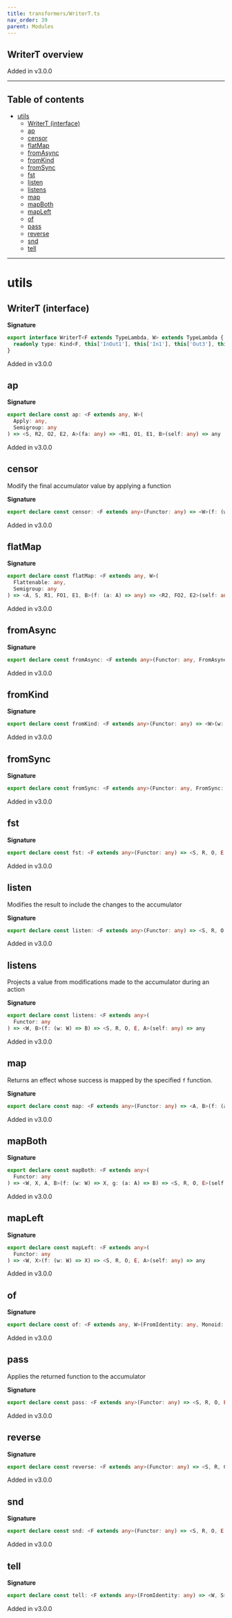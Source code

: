 ```yaml
---
title: transformers/WriterT.ts
nav_order: 39
parent: Modules
---
```


## WriterT overview

Added in v3.0.0

---

<h2 class="text-delta">Table of contents</h2>

- [utils](#utils)
  - [WriterT (interface)](#writert-interface)
  - [ap](#ap)
  - [censor](#censor)
  - [flatMap](#flatmap)
  - [fromAsync](#fromasync)
  - [fromKind](#fromkind)
  - [fromSync](#fromsync)
  - [fst](#fst)
  - [listen](#listen)
  - [listens](#listens)
  - [map](#map)
  - [mapBoth](#mapboth)
  - [mapLeft](#mapleft)
  - [of](#of)
  - [pass](#pass)
  - [reverse](#reverse)
  - [snd](#snd)
  - [tell](#tell)

---

# utils

## WriterT (interface)

**Signature**

```ts
export interface WriterT<F extends TypeLambda, W> extends TypeLambda {
  readonly type: Kind<F, this['InOut1'], this['In1'], this['Out3'], this['Out2'], Writer<W, this['Out1']>>
}
```

Added in v3.0.0

## ap

**Signature**

```ts
export declare const ap: <F extends any, W>(
  Apply: any,
  Semigroup: any
) => <S, R2, O2, E2, A>(fa: any) => <R1, O1, E1, B>(self: any) => any
```

Added in v3.0.0

## censor

Modify the final accumulator value by applying a function

**Signature**

```ts
export declare const censor: <F extends any>(Functor: any) => <W>(f: (w: W) => W) => <S, R, O, E, A>(self: any) => any
```

Added in v3.0.0

## flatMap

**Signature**

```ts
export declare const flatMap: <F extends any, W>(
  Flattenable: any,
  Semigroup: any
) => <A, S, R1, FO1, E1, B>(f: (a: A) => any) => <R2, FO2, E2>(self: any) => any
```

Added in v3.0.0

## fromAsync

**Signature**

```ts
export declare const fromAsync: <F extends any>(Functor: any, FromAsync: any) => <W>(w: W) => <A, S>(fa: any) => any
```

Added in v3.0.0

## fromKind

**Signature**

```ts
export declare const fromKind: <F extends any>(Functor: any) => <W>(w: W) => <S, R, O, E, A>(fa: any) => any
```

Added in v3.0.0

## fromSync

**Signature**

```ts
export declare const fromSync: <F extends any>(Functor: any, FromSync: any) => <W>(w: W) => <A, S>(fa: any) => any
```

Added in v3.0.0

## fst

**Signature**

```ts
export declare const fst: <F extends any>(Functor: any) => <S, R, O, E, W>(self: any) => any
```

Added in v3.0.0

## listen

Modifies the result to include the changes to the accumulator

**Signature**

```ts
export declare const listen: <F extends any>(Functor: any) => <S, R, O, E, W, A>(self: any) => any
```

Added in v3.0.0

## listens

Projects a value from modifications made to the accumulator during an action

**Signature**

```ts
export declare const listens: <F extends any>(
  Functor: any
) => <W, B>(f: (w: W) => B) => <S, R, O, E, A>(self: any) => any
```

Added in v3.0.0

## map

Returns an effect whose success is mapped by the specified `f` function.

**Signature**

```ts
export declare const map: <F extends any>(Functor: any) => <A, B>(f: (a: A) => B) => <S, R, O, E, W>(self: any) => any
```

Added in v3.0.0

## mapBoth

**Signature**

```ts
export declare const mapBoth: <F extends any>(
  Functor: any
) => <W, X, A, B>(f: (w: W) => X, g: (a: A) => B) => <S, R, O, E>(self: any) => any
```

Added in v3.0.0

## mapLeft

**Signature**

```ts
export declare const mapLeft: <F extends any>(
  Functor: any
) => <W, X>(f: (w: W) => X) => <S, R, O, E, A>(self: any) => any
```

Added in v3.0.0

## of

**Signature**

```ts
export declare const of: <F extends any, W>(FromIdentity: any, Monoid: any) => <A, S>(a: A) => any
```

Added in v3.0.0

## pass

Applies the returned function to the accumulator

**Signature**

```ts
export declare const pass: <F extends any>(Functor: any) => <S, R, O, E, W, A>(self: any) => any
```

Added in v3.0.0

## reverse

**Signature**

```ts
export declare const reverse: <F extends any>(Functor: any) => <S, R, O, E, W, A>(self: any) => any
```

Added in v3.0.0

## snd

**Signature**

```ts
export declare const snd: <F extends any>(Functor: any) => <S, R, O, E, A>(self: any) => any
```

Added in v3.0.0

## tell

**Signature**

```ts
export declare const tell: <F extends any>(FromIdentity: any) => <W, S>(w: W) => any
```

Added in v3.0.0

